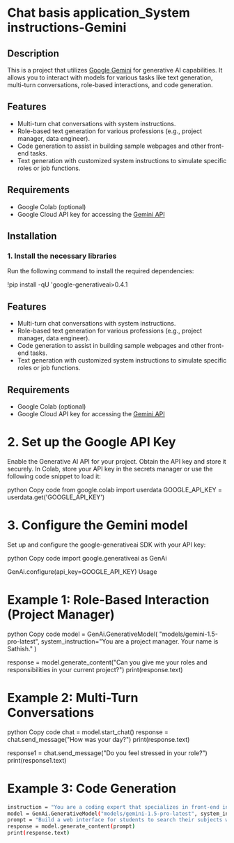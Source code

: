 # Chat basis application_System instructions-Gemini

## Description
This is a project that utilizes [Google Gemini](https://cloud.google.com/generative-ai) for generative AI capabilities. It allows you to interact with models for various tasks like text generation, multi-turn conversations, role-based interactions, and code generation.

## Features
- Multi-turn chat conversations with system instructions.
- Role-based text generation for various professions (e.g., project manager, data engineer).
- Code generation to assist in building sample webpages and other front-end tasks.
- Text generation with customized system instructions to simulate specific roles or job functions.

## Requirements

- Google Colab (optional)
- Google Cloud API key for accessing the [Gemini API](https://cloud.google.com/generative-ai)

## Installation
### 1. Install the necessary libraries

Run the following command to install the required dependencies:

!pip install -qU 'google-generativeai>0.4.1

## Features
- Multi-turn chat conversations with system instructions.
- Role-based text generation for various professions (e.g., project manager, data engineer).
- Code generation to assist in building sample webpages and other front-end tasks.
- Text generation with customized system instructions to simulate specific roles or job functions.

## Requirements

- Google Colab (optional)
- Google Cloud API key for accessing the [Gemini API](https://cloud.google.com/generative-ai)

# 2. Set up the Google API Key

Enable the Generative AI API for your project.
Obtain the API key and store it securely.
In Colab, store your API key in the secrets manager or use the following code snippet to load it:

python
Copy code
from google.colab import userdata
GOOGLE_API_KEY = userdata.get('GOOGLE_API_KEY')

# 3. Configure the Gemini model
Set up and configure the google-generativeai SDK with your API key:

python
Copy code
import google.generativeai as GenAi

GenAi.configure(api_key=GOOGLE_API_KEY)
Usage

# Example 1: Role-Based Interaction (Project Manager)
python
Copy code
model = GenAi.GenerativeModel(
    "models/gemini-1.5-pro-latest",
    system_instruction="You are a project manager. Your name is Sathish."
)

response = model.generate_content("Can you give me your roles and responsibilities in your current project?")
print(response.text)

# Example 2: Multi-Turn Conversations
python
Copy code
chat = model.start_chat()
response = chat.send_message("How was your day?")
print(response.text)

response1 = chat.send_message("Do you feel stressed in your role?")
print(response1.text)

# Example 3: Code Generation
```bash
instruction = "You are a coding expert that specializes in front-end interfaces. Now build a sample webpage for students."
model = GenAi.GenerativeModel("models/gemini-1.5-pro-latest", system_instruction=instruction)
prompt = "Build a web interface for students to search their subjects with different color formats."
response = model.generate_content(prompt)
print(response.text)

